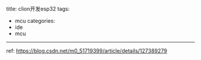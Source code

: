 title: clion开发esp32
tags:
  - mcu
categories:
  - ide
  - mcu
---
ref: https://blog.csdn.net/m0_51719399/article/details/127389279
